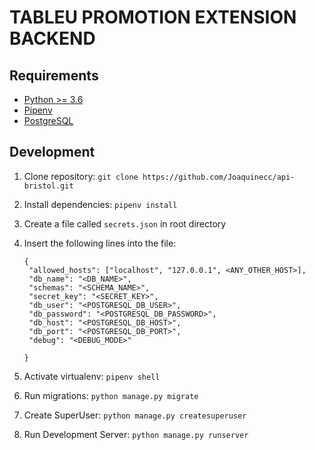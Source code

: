 # TABLEU PROMOTION EXTENSION BACKEND

## Requirements

- [Python >= 3.6](https://www.python.org/)
- [Pipenv](https://github.com/pypa/pipenv)
- [PostgreSQL](https://www.postgresql.org/)

## Development

1. Clone repository: `git clone https://github.com/Joaquinecc/api-bristol.git`
2. Install dependencies: `pipenv install`
3. Create a file called `secrets.json` in root directory
4. Insert the following lines into the file:

   ```
   {
    "allowed_hosts": ["localhost", "127.0.0.1", <ANY_OTHER_HOST>],
    "db_name": "<DB_NAME>",
    "schemas": "<SCHEMA_NAME>",
    "secret_key": "<SECRET_KEY>",
    "db_user": "<POSTGRESQL_DB_USER>",
    "db_password": "<POSTGRESQL_DB_PASSWORD>",
    "db_host": "<POSTGRESQL_DB_HOST>",
    "db_port": "<POSTGRESQL_DB_PORT>",
    "debug": "<DEBUG_MODE>"

   }
   ```

5. Activate virtualenv: `pipenv shell`
6. Run migrations: `python manage.py migrate`
7. Create SuperUser: `python manage.py createsuperuser`
8. Run Development Server: `python manage.py runserver`
